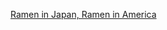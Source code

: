 ---
layout: post
wordpress_id: 1767
wordpress_url: http://noesbueno.com/?p=1767
date: '2015-01-19 23:29:36 -0600'
date_gmt: '2015-01-20 04:29:36 -0600'
body: |
  <p><a href="http://luckypeach.com/making-ramen-in-japan-vs-america/">Ramen in Japan, Ramen in America</a></p>
---